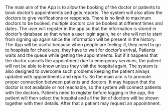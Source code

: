 The main aim of the App is to allow the booking of the doctor or patients to book 
doctor’s appointments and gets reports.
The system will also allow the doctors to give verifications or responds.
There is no limit to maximum doctors to be booked, multiple doctors can be 
booked at different times and dates.
The user will register in the app so that the information is stored in doctor’s 
database so that when a user login again, he or she will not to start from signing 
up again since the information will be present in the history.
The App will be useful because when people are feeling ill, they need to go to 
hospitals for check-ups, they have to wait for doctor’s arrival, Patients waits and 
the queue while getting the appointments.
But if it happens that the doctor cancels the appointment due to emergency 
services, the patient will not be able to know unless they visit the hospital again.
The system is also designed to overcome such problems keeping the patient 
always updated with appointments and reports.
So the main aim is to promote proper connection between patients and doctors.
It may happen that the doctor is not available or not reachable, so the system will 
connect patients with the doctors.
Patients need to register before logging in the app, the patient will then select the 
hospital and all the list of doctors will be shown together with their details. After 
that a patient may request an appointment.
